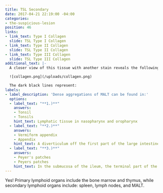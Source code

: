 ```yaml
---
title: TSL Secondary
date: 2017-04-21 22:19:00 -04:00
categories:
- the-suspicious-lesion
position: 46
links:
- link_text: Type I Collagen
  slide: TSL Type I Collagen
- link_text: Type II Collagen
  slide: TSL Type II Collagen
- link_text: Type III Collagen
  slide: TSL Type III Collagen
additional_text: |-
  A closer view of this tissue with another stain reveals the following:

  ![collagen.png](/uploads/collagen.png)

  The dark black lines represent:
labels:
- label_description: 'Dense aggregations of MALT can be found in:'
  options:
  - label_text: "**1.)**"
    answers:
    - Tonsil
    - Tonsils
    hint_text: Lymphatic tissue in nasopharynx and oropharynx
  - label_text: "**2.)**"
    answers:
    - Vermiform appendix
    - Appendix
    hint_text: A diverticulum off the first part of the large intestine
  - label_text: "**3.)**"
    answers:
    - Peyer's patches
    - Peyers patches
    hint_text: In the submucosa of the ileum, the terminal part of the small intestine
---
```


Yes! Primary lymphoid organs include the bone marrow and thymus, while secondary lymphoid organs include: spleen, lymph nodes, and MALT.